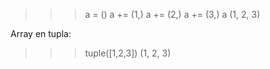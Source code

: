 >>> a = ()
>>> a += (1,)
>>> a += (2,)
>>> a += (3,)
>>> a
(1, 2, 3)



Array en tupla:
>>> tuple([1,2,3])
(1, 2, 3)

